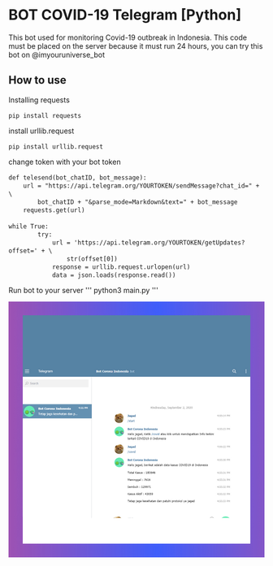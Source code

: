 # BOT COVID-19 Telegram [Python]
This bot used for monitoring Covid-19 outbreak in Indonesia. This code must be placed on the server because it must run 24 hours, you can try this bot on @imyouruniverse_bot

## How to use
Installing requests
```
pip install requests
```
install urllib.request
```
pip install urllib.request
```
change token with your bot token
```
def telesend(bot_chatID, bot_message):
    url = "https://api.telegram.org/YOURTOKEN/sendMessage?chat_id=" + \
        bot_chatID + "&parse_mode=Markdown&text=" + bot_message
    requests.get(url)
    
while True:
        try:
            url = 'https://api.telegram.org/YOURTOKEN/getUpdates?offset=' + \
                str(offset[0])
            response = urllib.request.urlopen(url)
            data = json.loads(response.read())
```

Run bot to your server
'''
python3 main.py
'''

![Screenshot](img/1.jpg)
